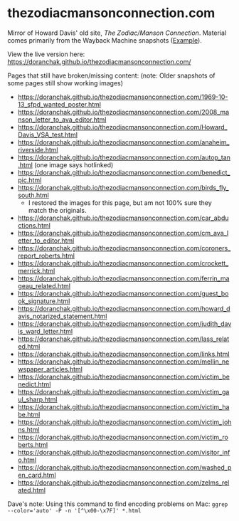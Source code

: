 # thezodiacmansonconnection.com
Mirror of Howard Davis' old site, *The Zodiac/Manson Connection*.  Material comes primarily from the Wayback Machine snapshots ([Example](https://web.archive.org/web/20070327182621/http://www.thezodiacmansonconnection.com/)).

View the live version here:  https://doranchak.github.io/thezodiacmansonconnection.com/

Pages that still have broken/missing content:  (note: Older snapshots of some pages still show working images)
* https://doranchak.github.io/thezodiacmansonconnection.com/1969-10-13_sfpd_wanted_poster.html
* https://doranchak.github.io/thezodiacmansonconnection.com/2008_manson_letter_to_ava_editor.html
* https://doranchak.github.io/thezodiacmansonconnection.com/Howard_Davis_VSA_test.html
* https://doranchak.github.io/thezodiacmansonconnection.com/anaheim_riverside.html
* https://doranchak.github.io/thezodiacmansonconnection.com/autop_tan.html   (one image says hotlinked)
* https://doranchak.github.io/thezodiacmansonconnection.com/benedict_pic.html
* https://doranchak.github.io/thezodiacmansonconnection.com/birds_fly_south.html
  * I restored the images for this page, but am not 100% sure they match the originals.
* https://doranchak.github.io/thezodiacmansonconnection.com/car_abductions.html
* https://doranchak.github.io/thezodiacmansonconnection.com/cm_ava_letter_to_editor.html
* https://doranchak.github.io/thezodiacmansonconnection.com/coroners_report_roberts.html
* https://doranchak.github.io/thezodiacmansonconnection.com/crockett_merrick.html
* https://doranchak.github.io/thezodiacmansonconnection.com/ferrin_mageau_related.html
* https://doranchak.github.io/thezodiacmansonconnection.com/guest_book_signature.html
* https://doranchak.github.io/thezodiacmansonconnection.com/howard_davis_notarized_statement.html
* https://doranchak.github.io/thezodiacmansonconnection.com/judith_davis_ward_letter.html
* https://doranchak.github.io/thezodiacmansonconnection.com/lass_related.html
* https://doranchak.github.io/thezodiacmansonconnection.com/links.html
* https://doranchak.github.io/thezodiacmansonconnection.com/mellin_newspaper_articles.html
* https://doranchak.github.io/thezodiacmansonconnection.com/victim_benedict.html
* https://doranchak.github.io/thezodiacmansonconnection.com/victim_gaul_sharp.html
* https://doranchak.github.io/thezodiacmansonconnection.com/victim_habe.html
* https://doranchak.github.io/thezodiacmansonconnection.com/victim_johns.html
* https://doranchak.github.io/thezodiacmansonconnection.com/victim_roberts.html
* https://doranchak.github.io/thezodiacmansonconnection.com/visitor_info.html
* https://doranchak.github.io/thezodiacmansonconnection.com/washed_pen_card.html
* https://doranchak.github.io/thezodiacmansonconnection.com/zelms_related.html

Dave's note:  Using this command to find encoding problems on Mac:  `ggrep --color='auto' -P -n '[^\x00-\x7F]' *.html`